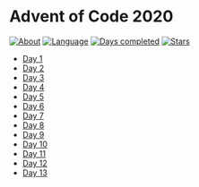 # Advent of Code 2020

[![About](https://img.shields.io/badge/Advent%20of%20Code-2020-brightgreen)](https://adventofcode.com/2020/about)
[![Language](https://img.shields.io/badge/Language-Java-orange)](https://www.java.com/)
[![Days completed](https://img.shields.io/badge/Days%20completed-13-blue)]()
[![Stars](https://img.shields.io/badge/⭐️-26-yellow)]()

* [Day 1](2020-jour1/README.md)
* [Day 2](2020-jour2/README.md)
* [Day 3](2020-jour3/README.md)
* [Day 4](2020-jour4/README.md)
* [Day 5](2020-jour5/README.md)
* [Day 6](2020-jour6/README.md)
* [Day 7](2020-jour7/README.md)
* [Day 8](2020-jour8/README.md)
* [Day 9](2020-jour9/README.md)
* [Day 10](2020-jour10/README.md)
* [Day 11](2020-jour11/README.md)
* [Day 12](2020-Jour12/README.md)
* [Day 13](2020-Jour13/README.md)

